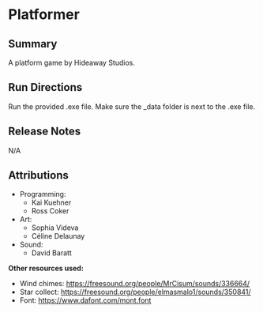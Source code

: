 # Platformer #

## Summary ##

A platform game by Hideaway Studios.

## Run Directions ##

Run the provided .exe file. Make sure the _data folder is next to the .exe file.

## Release Notes ##

N/A

## Attributions ##

- Programming:
  - Kai Kuehner
  - Ross Coker
- Art:
  - Sophia Videva
  - Céline Delaunay
- Sound:
  - David Baratt

**Other resources used:**

- Wind chimes: https://freesound.org/people/MrCisum/sounds/336664/
- Star collect: https://freesound.org/people/elmasmalo1/sounds/350841/
- Font: https://www.dafont.com/mont.font